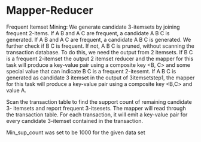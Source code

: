 # Mapper-Reducer
Frequent Itemset Mining:
We generate candidate 3-itemsets by joining frequent 2-items. If A B and A C are frequent, a candidate A B C is generated.
If A B and A C are frequent, a candidate A B C is generated. We further check if B C is frequent. If not, A B C is pruned, without scanning the transaction database. To do this, we need the output from 2 itemsets. If B C is a frequent 2-itemset the output 2 itemset reducer and the mapper for this task will produce a key-value pair using a composite key <B, C> and some special value that can indicate B C is a frequent 2-itesemt. If A B C is generated as candidate 3 itemset in the output of 3itemsetstep1, the mapper for this task will produce a key-value pair using a composite key <B,C> and value A.

Scan the transaction table to find the support count of remaining candidate 3- itemsets and report frequent 3-itsesets. The mapper will read through the transaction table. For each transaction, it will emit a key-value pair for every candidate 3-itemset contained in the transaction.

Min_sup_count was set to be 1000 for the given data set
